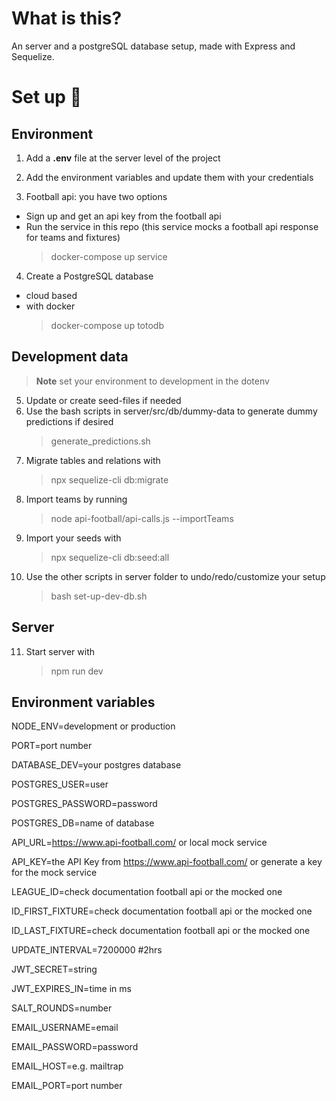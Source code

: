 # What is this?

An server and a postgreSQL database setup, made with Express and Sequelize.

# Set up :electric_plug:

## Environment

1. Add a **.env** file at the server level of the project

2. Add the environment variables and update them with your credentials

3. Football api: you have two options

- Sign up and get an api key from the football api
- Run the service in this repo (this service mocks a football api response for teams and fixtures)
  > docker-compose up service

4. Create a PostgreSQL database

- cloud based
- with docker
  > docker-compose up totodb

## Development data

> **Note**
> set your environment to development in the dotenv

5. Update or create seed-files if needed
6. Use the bash scripts in server/src/db/dummy-data to generate dummy predictions if desired
   > generate_predictions.sh
7. Migrate tables and relations with
   > npx sequelize-cli db:migrate
8. Import teams by running
   > node api-football/api-calls.js --importTeams
9. Import your seeds with
   > npx sequelize-cli db:seed:all
10. Use the other scripts in server folder to undo/redo/customize your setup
    > bash set-up-dev-db.sh

## Server

11. Start server with
    > npm run dev

## Environment variables

NODE_ENV=development or production

PORT=port number

DATABASE_DEV=your postgres database

POSTGRES_USER=user

POSTGRES_PASSWORD=password

POSTGRES_DB=name of database

API_URL=https://www.api-football.com/ or local mock service

API_KEY=the API Key from https://www.api-football.com/ or generate a key for the mock service

LEAGUE_ID=check documentation football api or the mocked one

ID_FIRST_FIXTURE=check documentation football api or the mocked one

ID_LAST_FIXTURE=check documentation football api or the mocked one

UPDATE_INTERVAL=7200000 #2hrs

JWT_SECRET=string

JWT_EXPIRES_IN=time in ms

SALT_ROUNDS=number

EMAIL_USERNAME=email

EMAIL_PASSWORD=password

EMAIL_HOST=e.g. mailtrap

EMAIL_PORT=port number
